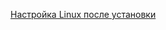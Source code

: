 [Настройка Linux после установки](https://docs.google.com/document/d/14vrwilnWCuK4LSqWGrOWA9nNKWV2UdBi_Gb64C0FLDE/edit#heading=h.jco0fidkpwrr)

